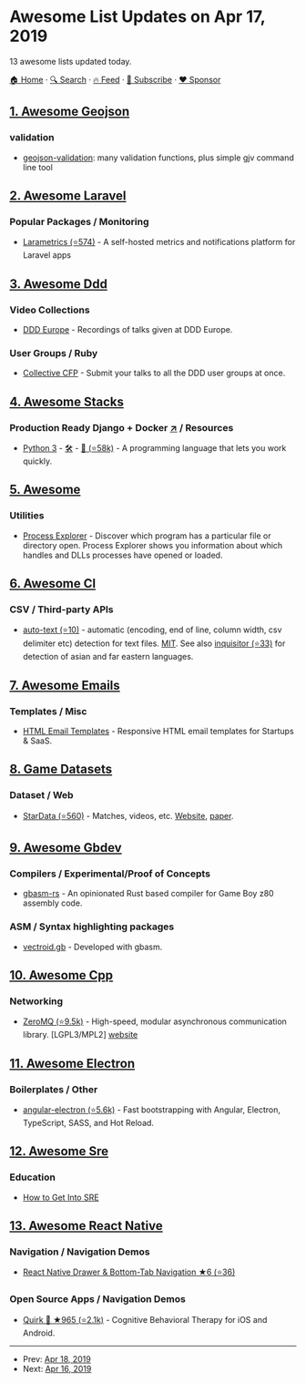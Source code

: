 # Awesome List Updates on Apr 17, 2019

13 awesome lists updated today.

[🏠 Home](/README.md) · [🔍 Search](https://www.trackawesomelist.com/search/) · [🔥 Feed](https://www.trackawesomelist.com/rss.xml) · [📮 Subscribe](https://trackawesomelist.us17.list-manage.com/subscribe?u=d2f0117aa829c83a63ec63c2f&id=36a103854c) · [❤️  Sponsor](https://github.com/sponsors/theowenyoung)



## [1. Awesome Geojson](/content/tmcw/awesome-geojson/README.md)

### validation

*   [geojson-validation](https://www.npmjs.com/package/geojson-validation): many validation functions, plus simple gjv command line tool

## [2. Awesome Laravel](/content/chiraggude/awesome-laravel/README.md)

### Popular Packages / Monitoring

*   [Larametrics (⭐574)](https://github.com/aschmelyun/larametrics) - A self-hosted metrics and notifications platform for Laravel apps

## [3. Awesome Ddd](/content/heynickc/awesome-ddd/README.md)

### Video Collections

*   [DDD Europe](https://dddeurope.com/videos) - Recordings of talks given at DDD Europe.

### User Groups / Ruby

*   [Collective CFP](https://sessionize.com/ddd-meetups) - Submit your talks to all the DDD user groups at once.

## [4. Awesome Stacks](/content/stackshareio/awesome-stacks/README.md)

### Production Ready Django + Docker [↗](https://awesomestacks.dev/production-ready-django-docker) / Resources

*   [Python 3](https://www.python.org/) - [🛠](https://stackshare.io/python) - [🐙 (⭐58k)](https://github.com/python/cpython) - A programming language that lets you work quickly.

## [5. Awesome](/content/Awesome-Windows/Awesome/README.md)

### Utilities

*   [Process Explorer](https://docs.microsoft.com/en-us/sysinternals/downloads/process-explorer) - Discover which program has a particular file or directory open. Process Explorer shows you information about which handles and DLLs processes have opened or loaded.

## [6. Awesome Cl](/content/CodyReichert/awesome-cl/README.md)

### CSV / Third-party APIs

*   [auto-text (⭐10)](https://github.com/defunkydrummer/auto-text) - automatic (encoding, end of line, column width, csv delimiter etc) detection for text files. [MIT](https://opensource.org/licenses/MIT). See also [inquisitor (⭐33)](https://github.com/t-sin/inquisitor) for detection of asian and far eastern languages.

## [7. Awesome Emails](/content/jonathandion/awesome-emails/README.md)

### Templates / Misc

*   [HTML Email Templates](https://www.htmlemailtemplates.net/) - Responsive HTML email templates for Startups & SaaS.

## [8. Game Datasets](/content/leomaurodesenv/game-datasets/README.md)

### Dataset / Web

*   [StarData (⭐560)](https://github.com/TorchCraft/StarData) - Matches, videos, etc. [Website](http://nova.wolfwork.com/dataMining.html), [paper](https://arxiv.org/abs/1708.02139).

## [9. Awesome Gbdev](/content/gbdev/awesome-gbdev/README.md)

### Compilers / Experimental/Proof of Concepts

*   [gbasm-rs](https://gitlab.com/BonsaiDen/gbasm-rs) - An opinionated Rust based compiler for Game Boy z80 assembly code.

### ASM / Syntax highlighting packages

*   [vectroid.gb](https://gitlab.com/BonsaiDen/vectroid.gb) - Developed with gbasm.

## [10. Awesome Cpp](/content/fffaraz/awesome-cpp/README.md)

### Networking

*   [ZeroMQ (⭐9.5k)](https://github.com/zeromq/libzmq) - High-speed, modular asynchronous communication library. \[LGPL3/MPL2] [website](http://zeromq.org/)

## [11. Awesome Electron](/content/sindresorhus/awesome-electron/README.md)

### Boilerplates / Other

*   [angular-electron (⭐5.6k)](https://github.com/maximegris/angular-electron) - Fast bootstrapping with Angular, Electron, TypeScript, SASS, and Hot Reload.

## [12. Awesome Sre](/content/dastergon/awesome-sre/README.md)

### Education

*   [How to Get Into SRE](https://blog.alicegoldfuss.com/how-to-get-into-sre/)

## [13. Awesome React Native](/content/jondot/awesome-react-native/README.md)

### Navigation / Navigation Demos

*   [React Native Drawer & Bottom-Tab Navigation ★6 (⭐36)](https://github.com/tassdr/react-native-template)

### Open Source Apps / Navigation Demos

*   [Quirk 🐙 ★965 (⭐2.1k)](https://github.com/flaque/quirk) - Cognitive Behavioral Therapy for iOS and Android.

---

- Prev: [Apr 18, 2019](/content/2019/04/18/README.md)
- Next: [Apr 16, 2019](/content/2019/04/16/README.md)